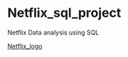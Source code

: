 # Netflix_sql_project
Netflix Data analysis using SQL 

[Netflix_logo](https://github.com/nishicool/Netflix_sql-_project/blob/main/Netflix_Symbol_RGB.png)
